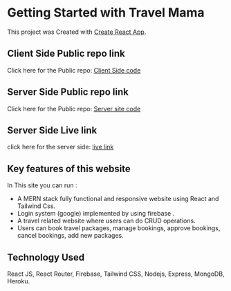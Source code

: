 # Getting Started with Travel Mama

This project was Created with [Create React App](https://travel-mama-client.web.app/).

## Client Side Public repo link
Click here for the Public repo: [Client Side code](https://github.com/samoudud/travel-mama-client-side)



## Server Side Public repo link
Click here for the Public repo: [Server site code](https://github.com/samoudud/travel-mama-server-side)

## Server Side Live link
click here for the server side: [live link](https://travel-mama-server.herokuapp.com/) 


## Key features of this website
In This site you can run :
- A MERN stack fully functional and responsive website using React and Tailwind Css.
- Login system (google) implemented by using firebase .
- A travel related website where users can do CRUD operations.
- Users can book travel packages, manage bookings, approve bookings, cancel bookings, add new packages.

## Technology Used
React JS, React Router, Firebase, Tailwind CSS, Nodejs, Express, MongoDB, Heroku.